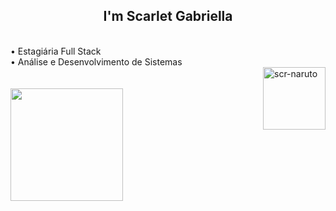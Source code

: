 <div align="center">
  <h2> I'm Scarlet Gabriella</h2> 
</div>
<br>
<div>
  • Estagiária Full Stack  <br>
  • Análise e Desenvolvimento de Sistemas <br>

  <img height="100em" align="right" alt="scr-naruto" src="https://c.tenor.com/OxE-OUvzdocAAAAC/smile-naruto.gif">
  </div> 
<br>
<br> 
 <div>
  <a href="https://github.com/scarletgabriella">
  <img height="180em" src="https://github-readme-stats.vercel.app/api/top-langs/?username=scarletgabriella&layout=compact&langs_count=8&theme=dracula"/>
</div>
   

